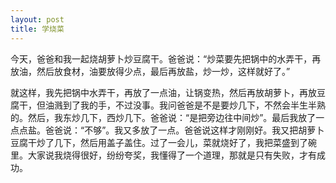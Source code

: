```yaml
---
layout: post
title: 学烧菜
---
```



今天，爸爸和我一起烧胡萝卜炒豆腐干。爸爸说：“炒菜要先把锅中的水弄干，再放油，然后放食材，油要放得少点，最后再放盐，炒一炒，这样就好了。”

就这样，我先把锅中水弄干，再放了一点油，让锅变热，然后再放胡萝卜，再放豆腐干，但油溅到了我的手，不过没事。我问爸爸是不是要炒几下，不然会半生半熟的。然后，我东炒几下，西炒几下。爸爸说：“是把旁边往中间炒”。最后我放了一点点盐。爸爸说：“不够”。我又多放了一点。爸爸说这样才刚刚好。我又把胡萝卜豆腐干炒了几下，然后用盖子盖住。过了一会儿，菜就烧好了，我把菜盛到了碗里。大家说我烧得很好，纷纷夸奖，我懂得了一个道理，那就是只有失败，才有成功。
